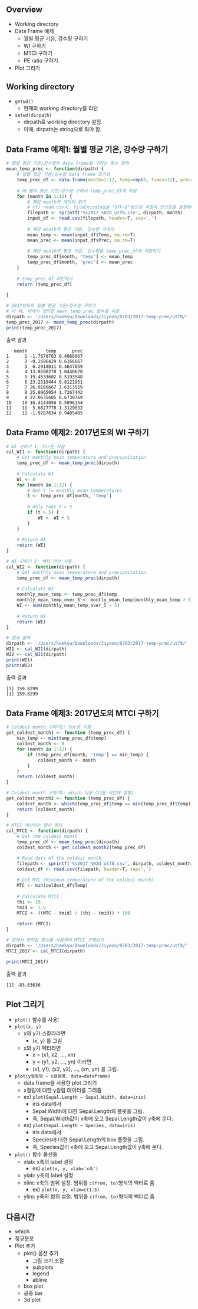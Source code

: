 ## Overview
- Working directory
- Data Frame 예제
    - 월별 평균 기온, 강수량 구하기
    - WI 구하기
    - MTCI 구하기
    - PE ratio 구하기
- Plot 그리기

## Working directory
- `getwd()`
    - 현재의 working directory를 리턴
- `setwd(dirpath)`
    - dirpath로 working directory 설정. 
    - 이때, dirpath는 string으로 줘야 함.

## Data Frame 예제1: 월별 평균 기온, 강수량 구하기
```R
# 월별 평균 기온/강수량의 data frame을 구하는 함수 정의
mean_temp_prec <- function(dirpath) {
    # 월별 평균 기온/강수량 data frame 초기화
    temp_prec_df <- data.frame(month=1:12, temp=rep(0, times=12), prec=rep(0, times=12))
    
    # 매 월의 평균 기온/강수량 구해서 temp_prec_df에 저장
    for (month in 1:12) {
        # 해당 month의 데이터 읽기
        # cf) read.csv시, fileEncoding을 "UTF-8"등으로 적절히 인코딩을 설정해야 할 수도 있음.
        filepath <- sprintf('%s2017_%02d_utf8.csv', dirpath, month)
        input_df <- read.csv(filepath, header=T, sep=',')
        
        # 해당 month의 평균 기온, 강수량 구하기
        mean_temp <- mean(input_df$Temp, na.rm=T)
        mean_prec <- mean(input_df$Prec, na.rm=T)
        
        # 해당 month의 평균 기온, 강수량을 temp_prec_df에 저장하기
        temp_prec_df[month, 'temp'] <- mean_temp
        temp_prec_df[month, 'prec'] <- mean_prec
    }
    
    # temp_prec_df 리턴하기
    return (temp_prec_df)
    
}

# 2017년도의 월별 평균 기온/강수량 구하기
# 이 때, 위에서 정의한 mean_temp_prec 함수를 사용
dirpath <- '/Users/haekyu/Downloads/Jiyeon/0703/2017-temp-prec/utf8/'
temp_prec_2017 <- mean_temp_prec(dirpath)
print(temp_prec_2017)
```
출력 결과
```
   month       temp      prec
1      1 -1.7678763 0.4966667
2      2 -0.2696429 0.6166667
3      3  6.2918011 0.4647059
4      4 13.8590278 1.0440678
5      5 19.4533602 0.5193548
6      6 23.2519444 0.8121951
7      7 26.9166667 2.6313559
8      8 25.8965054 1.7267442
9      9 22.0635605 0.6730769
10    10 16.4143050 0.5096154
11    11  5.6827778 1.3129032
12    12 -1.9287634 0.9405405
```

## Data Frame 예제2: 2017년도의 WI 구하기
```R
# WI 구하기 1: for문 사용
cal_WI1 <- function(dirpath) {
    # Get monthly mean temperature and precipaitation
    temp_prec_df <- mean_temp_prec(dirpath)
    
    # Calculate WI
    WI <- 0
    for (month in 1:12) {
        # Get t (= monthly mean temperature)
        t <- temp_prec_df[month, 'temp']
        
        # Only take t > 5
        if (t > 5) {
            WI <- WI + t
        }
    }
    
    # Return WI
    return (WI)
}

# WI 구하기 2: 벡터 연산 사용
cal_WI2 <- function(dirpath) {
    # Get monthly mean temperature and precipaitation
    temp_prec_df <- mean_temp_prec(dirpath)
    
    # Calculate WI
    monthly_mean_temp <- temp_prec_df$temp
    monthly_mean_temp_over_5 <- montly_mean_temp[monthly_mean_temp > 5]
    WI <- sum(monthly_mean_temp_over_5 - 5)
    
    # Return WI
    return (WI)
}

# 결과 출력
dirpath <- '/Users/haekyu/Downloads/Jiyeon/0703/2017-temp-prec/utf8/'
WI1 <- cal_WI1(dirpath)
WI2 <- cal_WI1(dirpath)
print(WI1)
print(WI2)
```
출력 결과
```
[1] 159.8299
[1] 159.8299
```

## Data Frame 예제3: 2017년도의 MTCI 구하기
```R
# Coldest month 구하기1: for문 이용
get_coldest_month1 <- function (temp_prec_df) {
    min_temp <- min(temp_prec_df$temp)
    coldest_month <- 0
    for (month in 1:12) {
        if (temp_prec_df[month, 'temp'] == min_temp) {
            coldest_month <- month
        }
    }
    return (coldest_month)
}

# Coldest month 구하기1: which 이용 (다음 시간에 설명)
get_coldest_month2 <- function (temp_prec_df) {
    coldest_month <- which(temp_prec_df$temp == min(temp_prec_df$temp))
    return (coldest_month)
}

# MTCI 계산하는 함수 정의
cal_MTCI <- function(dirpath) {
    # Get the coldest month
    temp_prec_df <- mean_temp_prec(dirpath)
    coldest_month <- get_coldest_month2(temp_prec_df)

    # Read data of the coldest month
    filepath <- sprintf('%s2017_%02d_utf8.csv', dirpath, coldest_month)
    coldest_df <- read.csv(filepath, header=T, sep=',')
    
    # Get MTC (Minimum temperature of the coldest month)
    MTC <- min(coldest_df$Temp)
    
    # Calculate MTCI
    thi <- 18
    tmid <- 1.5
    MTCI <- ((MTC - tmid) / (thi - tmid)) * 100
    
    return (MTCI)
}

# 위에서 정의된 함수를 사용하여 MTCI 구해보기
dirpath <- '/Users/haekyu/Downloads/Jiyeon/0703/2017-temp-prec/utf8/'
MTCI_2017 <- cal_MTCI(dirpath)

print(MTCI_2017)
```
출력 결과
```
[1] -83.63636
```

## Plot 그리기
- `plot()` 함수를 사용!
- `plot(x, y)`
    - x와 y가 스칼라라면
        - (x, y) 를 그림
    - x와 y가 벡터라면
        - x = (x1, x2, ..., xn)
        - y = (y1, y2, ..., yn) 이라면
        - (x1, y1), (x2, y2), ..., (xn, yn) 을 그림.
- `plot(y컬럼명 ~ x컬럼명, data=dataframe)`
    - data frame을 사용한 plot 그리기
    - x컬럼에 대한 y컬럼 데이터를 그려줌
    - ex) `plot(Sepal.Length ~ Sepal.Width, data=iris)` 
        - iris data에서
        - Sepal.Width에 대한 Sepal.Length의 플랏을 그림.
        - 즉, Sepal.Width값이 x축에 오고 Sepal.Length값이 y축에 온다.
    - ex) `plot(Sepal.Length ~ Species, data=iris)` 
        - iris data에서
        - Species에 대한 Sepal.Length의 box 플랏을 그림.
        - 즉, Species값이 x축에 오고 Sepal.Length값이 y축에 온다.
- `plot()` 함수 옵션들
    - xlab: x축의 label 설정
        - ex) `plot(x, y, xlab='x축')`
    - ylab: y축의 label 설정
    - xlim: x축의 범위 설정. 범위를 `c(from, to)`형식의 벡터로 줌
        - ex) `plot(x, y, xlim=c(1:3)`
    - ylim: y축의 범위 설정. 범위를 `c(from, to)`형식의 벡터로 줌

## 다음시간
- which
- 정규분포
- Plot 추가
    - plot() 옵션 추가
        - 그림 크기 조절
        - subplots
        - legend
        - abline
    - box plot
    - 공중 bar
    - 3d plot